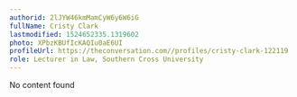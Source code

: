 ```yaml
---
authorid: 2lJYW46kmMamCyW6y6W6iG
fullName: Cristy Clark
lastmodified: 1524652335.1319602
photo: XPbzKBUfIcKAQIu0aE6UI
profileUrl: https://theconversation.com//profiles/cristy-clark-122119
role: Lecturer in Law, Southern Cross University
---
```

No content found